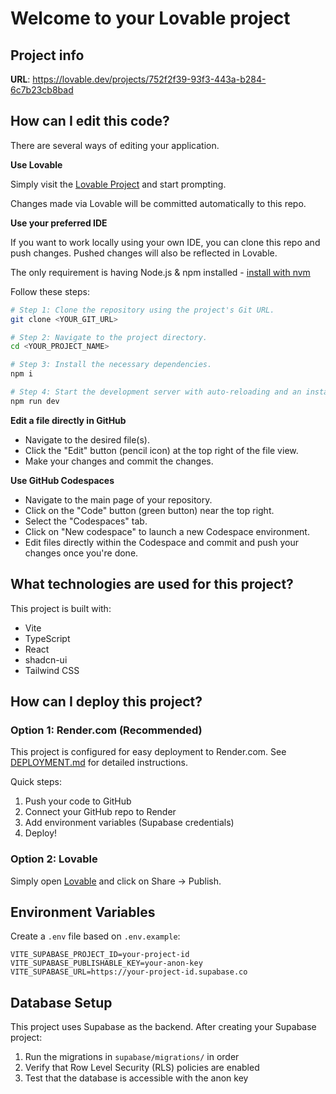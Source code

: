 # Welcome to your Lovable project

## Project info

**URL**: https://lovable.dev/projects/752f2f39-93f3-443a-b284-6c7b23cb8bad

## How can I edit this code?

There are several ways of editing your application.

**Use Lovable**

Simply visit the [Lovable Project](https://lovable.dev/projects/752f2f39-93f3-443a-b284-6c7b23cb8bad) and start prompting.

Changes made via Lovable will be committed automatically to this repo.

**Use your preferred IDE**

If you want to work locally using your own IDE, you can clone this repo and push changes. Pushed changes will also be reflected in Lovable.

The only requirement is having Node.js & npm installed - [install with nvm](https://github.com/nvm-sh/nvm#installing-and-updating)

Follow these steps:

```sh
# Step 1: Clone the repository using the project's Git URL.
git clone <YOUR_GIT_URL>

# Step 2: Navigate to the project directory.
cd <YOUR_PROJECT_NAME>

# Step 3: Install the necessary dependencies.
npm i

# Step 4: Start the development server with auto-reloading and an instant preview.
npm run dev
```

**Edit a file directly in GitHub**

- Navigate to the desired file(s).
- Click the "Edit" button (pencil icon) at the top right of the file view.
- Make your changes and commit the changes.

**Use GitHub Codespaces**

- Navigate to the main page of your repository.
- Click on the "Code" button (green button) near the top right.
- Select the "Codespaces" tab.
- Click on "New codespace" to launch a new Codespace environment.
- Edit files directly within the Codespace and commit and push your changes once you're done.

## What technologies are used for this project?

This project is built with:

- Vite
- TypeScript
- React
- shadcn-ui
- Tailwind CSS

## How can I deploy this project?

### Option 1: Render.com (Recommended)

This project is configured for easy deployment to Render.com. See [DEPLOYMENT.md](./DEPLOYMENT.md) for detailed instructions.

Quick steps:
1. Push your code to GitHub
2. Connect your GitHub repo to Render
3. Add environment variables (Supabase credentials)
4. Deploy!

### Option 2: Lovable

Simply open [Lovable](https://lovable.dev/projects/752f2f39-93f3-443a-b284-6c7b23cb8bad) and click on Share -> Publish.

## Environment Variables

Create a `.env` file based on `.env.example`:

```
VITE_SUPABASE_PROJECT_ID=your-project-id
VITE_SUPABASE_PUBLISHABLE_KEY=your-anon-key
VITE_SUPABASE_URL=https://your-project-id.supabase.co
```

## Database Setup

This project uses Supabase as the backend. After creating your Supabase project:

1. Run the migrations in `supabase/migrations/` in order
2. Verify that Row Level Security (RLS) policies are enabled
3. Test that the database is accessible with the anon key
